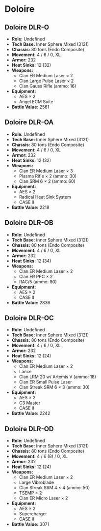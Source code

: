 # Doloire
## Doloire DLR-O
- **Role:** Undefined
- **Tech Base:** Inner Sphere Mixed (3121)
- **Chassis:** 80 tons (Endo Composite)
- **Movement:** 4 / 6 / 0, XL
- **Armor:** 232
- **Heat Sinks:** 12 (32)
- **Weapons:**
  - Clan ER Medium Laser × 2
  - Clan Large Pulse Laser × 2
  - Clan Gauss Rifle (ammo: 16)
- **Equipment:**
  - AES × 2
  - Angel ECM Suite
- **Battle Value:** 2561

## Doloire DLR-OA
- **Role:** Undefined
- **Tech Base:** Inner Sphere Mixed (3121)
- **Chassis:** 80 tons (Endo Composite)
- **Movement:** 4 / 6 / 0, XL
- **Armor:** 232
- **Heat Sinks:** 12 (32)
- **Weapons:**
  - Clan ER Medium Laser × 3
  - Plasma Rifle × 2 (ammo: 30)
  - Clan SRM 6 × 2 (ammo: 60)
- **Equipment:**
  - AES × 2
  - Radical Heat Sink System
  - CASE II
- **Battle Value:** 2218

## Doloire DLR-OB
- **Role:** Undefined
- **Tech Base:** Inner Sphere Mixed (3121)
- **Chassis:** 80 tons (Endo Composite)
- **Movement:** 4 / 6 / 0, XL
- **Armor:** 232
- **Heat Sinks:** 12 (34)
- **Weapons:**
  - Clan ER Medium Laser × 2
  - Clan ER PPC × 2
  - RAC/5 (ammo: 80)
- **Equipment:**
  - AES × 2
  - CASE II
- **Battle Value:** 2836

## Doloire DLR-OC
- **Role:** Undefined
- **Tech Base:** Inner Sphere Mixed (3121)
- **Chassis:** 80 tons (Endo Composite)
- **Movement:** 4 / 6 / 0, XL
- **Armor:** 232
- **Heat Sinks:** 12 (24)
- **Weapons:**
  - Clan ER Medium Laser × 2
  - Lance
  - Clan LRM 20 w/ Artemis V (ammo: 18)
  - Clan ER Small Pulse Laser
  - Clan Streak SRM 6 × 3 (ammo: 30)
- **Equipment:**
  - AES × 2
  - C3 Master
  - CASE II
- **Battle Value:** 2242

## Doloire DLR-OD
- **Role:** Undefined
- **Tech Base:** Inner Sphere Mixed (3121)
- **Chassis:** 80 tons (Endo Composite)
- **Movement:** 4 / 6 (8) / 0, XL
- **Armor:** 232
- **Heat Sinks:** 12 (24)
- **Weapons:**
  - Clan ER Medium Laser × 2
  - Large Vibroblade
  - Clan Streak SRM 4 × 4 (ammo: 50)
  - TSEMP × 2
  - Clan ER Micro Laser × 2
- **Equipment:**
  - AES × 2
  - Supercharger
  - CASE II
- **Battle Value:** 3071


